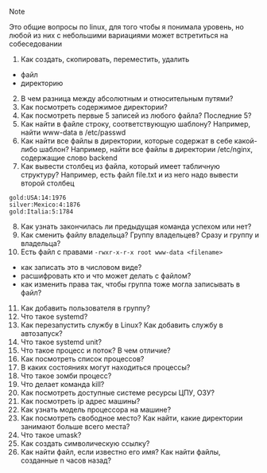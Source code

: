>[!NOTE]
>Это общие вопросы по linux, для того чтобы я понимала уровень, но любой из них с небольшими вариациями может встретиться на собеседовании
1) Как создать, скопировать, переместить, удалить
- файл
- директорию
2) В чем разница между абсолютным и относительным путями?
3) Как посмотреть содержимое директории?
4) Как посмотреть первые 5 записей из любого файла? Последние 5?
5) Как найти в файле строку, соответствующую шаблону? Например, найти www-data в /etc/passwd
6) Как найти все файлы в директории, которые содержат в себе какой-либо шаблон? Например, найти все файлы в директории /etc/nginx, содержащие слово backend
7) Как вывести столбец из файла, который имеет табличную структуру? Например, есть файл file.txt и из него надо вывести второй столбец
```
gold:USA:14:1976
silver:Mexico:4:1876
gold:Italia:5:1784
```
8) Как узнать закончилась ли предыдущая команда успехом или нет?
9) Как сменить файлу владельца? Группу владельцев? Сразу и группу и владельца?
10) Есть файл с правами ```-rwxr-x-r-x root www-data <filename>```
- как записать это в числовом виде?
- расшифровать кто и что может делать с файлом?
- как изменить права так, чтобы группа тоже могла записывать в файл?
11) Как добавить пользователя в группу?
12) Что такое systemd?
13) Как перезапустить службу в Linux? Как добавить службу в автозапуск?
14) Что такое systemd unit?
15) Что такое процесс и поток? В чем отличие?
16) Как посмотреть список процессов?
17) В каких состояниях могут находиться процессы?
18) Что такое зомби процесс?
19) Что делает команда kill? 
20) Как посмотреть доступные системе ресурсы ЦПУ, ОЗУ?
21) Как посмотреть ip адрес машины?
22) Как узнать модель процессора на машине?
23) Как посмотреть свободное место? Как найти, какие директории занимают больше всего места?
24) Что такое umask?
25) Как создать символическую ссылку?
26) Как найти файл, если известно его имя? Как найти файлы, созданные n часов назад?
